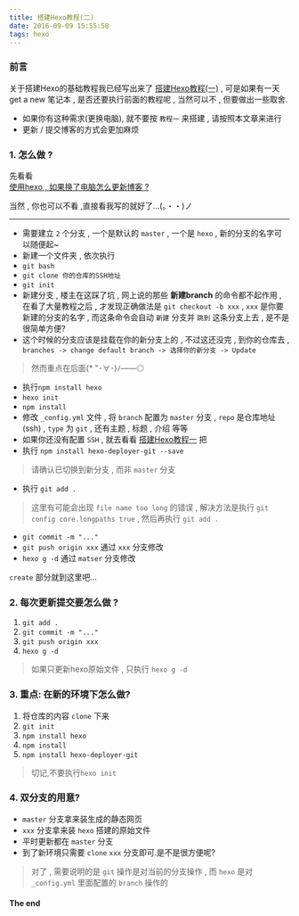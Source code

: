 ```yaml
---
title: 搭建Hexo教程(二)
date: 2016-09-09 15:55:58
tags: hexo
---
```

### 前言
关于搭建Hexo的基础教程我已经写出来了 [搭建Hexo教程(一)](https://xswyt1543.github.io/2016/09/09/%E6%90%AD%E5%BB%BAHexo%E6%95%99%E7%A8%8B-%E4%B8%80/) , 可是如果有一天 get a new 笔记本 , 是否还要执行前面的教程呢 , 当然可以不 , 但要做出一些取舍.
  
* 如果你有这种需求(更换电脑), 就不要按 `教程一` 来搭建 , 请按照本文章来进行  
* 更新 / 提交博客的方式会更加麻烦  

### 1. 怎么做 ?
先看看  
[使用hexo , 如果换了电脑怎么更新博客 ?](https://www.zhihu.com/question/21193762)  

当然 , 你也可以不看 ,直接看我写的就好了...(。・・)ノ 

***

*  需要建立 `2` 个分支 , 一个是默认的 `master` , 一个是 `hexo` , 新的分支的名字可以随便起~
*  新建一个文件夹 , 依次执行  
*  `git bash`  
*  `git clone 你的仓库的SSH地址` 
*  `git init`
*  新建分支 , 楼主在这踩了坑 , 网上说的那些 **新建branch** 的命令都不起作用 , 在看了大量教程之后 , 才发现正确做法是 `git checkout -b xxx` , `xxx` 是你要新建的分支的名字 , 而这条命令会自动 `新建` 分支并 `跳到` 这条分支上去 , 是不是很简单方便?
*  这个时候的分支应该是挂载在你的新分支上的 , 不过这还没完 , 到你的仓库去 , `branches -> change default branch -> 选择你的新分支 -> Update`
> 然而重点在后面(* "･∀･)ﾉ――◎

* 执行`npm install hexo`
* `hexo init`
* `npm install`
* 修改 `_config.yml` 文件 , 将 `branch` 配置为 `master` 分支 , `repo` 是仓库地址(ssh) , `type` 为 `git` , 还有主题 , 标题 , 介绍 等等
* 如果你还没有配置 `SSH` , 就去看看 [搭建Hexo教程一](https://xswyt1543.github.io/2016/09/09/%E6%90%AD%E5%BB%BAHexo%E6%95%99%E7%A8%8B-%E4%B8%80/) 把
* 执行 `npm install hexo-deployer-git --save`

> 请确认已切换到新分支 , 而非 `master` 分支

* 执行 `git add .`

> 这里有可能会出现 `file name too long` 的错误 , 解决方法是执行 `git config core.longpaths true` , 然后再执行 `git add .`

* `git commit -m "..."`
* `git push origin xxx` 通过 `xxx` 分支修改
* `hexo g -d` 通过 `matser` 分支修改

`create` 部分就到这里吧...

### 2. 每次更新提交要怎么做 ?
1. `git add .`
2. `git commit -m "..."`
3. `git push origin xxx`  
4. `hexo g -d`   

> 如果只更新hexo原始文件 , 只执行 `hexo g -d`
### 3. 重点: 在新的环境下怎么做?
1. 将仓库的内容 `clone` 下来
2. `git init`
3. `npm install hexo`
4. `npm install`
5. `npm install hexo-deployer-git`
> 切记,不要执行`hexo init`

### 4. 双分支的用意?

* `master` 分支拿来装生成的静态网页
* `xxx` 分支拿来装 `hexo` 搭建的原始文件
* 平时更新都在 `master` 分支
* 到了新环境只需要 `clone` `xxx` 分支即可.是不是很方便呢?

>对了 , 需要说明的是 `git` 操作是对当前的分支操作 , 而 `hexo` 是对 `_config.yml` 里面配置的 `branch` 操作的  
#### The end
